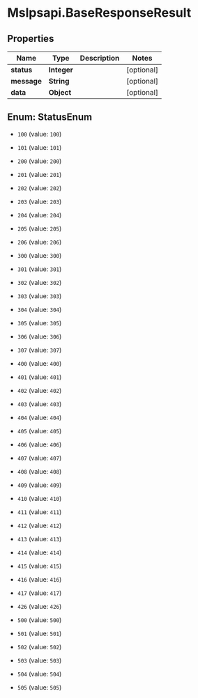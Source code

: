 # Mslpsapi.BaseResponseResult

## Properties
Name | Type | Description | Notes
------------ | ------------- | ------------- | -------------
**status** | **Integer** |  | [optional] 
**message** | **String** |  | [optional] 
**data** | **Object** |  | [optional] 


<a name="StatusEnum"></a>
## Enum: StatusEnum


* `100` (value: `100`)

* `101` (value: `101`)

* `200` (value: `200`)

* `201` (value: `201`)

* `202` (value: `202`)

* `203` (value: `203`)

* `204` (value: `204`)

* `205` (value: `205`)

* `206` (value: `206`)

* `300` (value: `300`)

* `301` (value: `301`)

* `302` (value: `302`)

* `303` (value: `303`)

* `304` (value: `304`)

* `305` (value: `305`)

* `306` (value: `306`)

* `307` (value: `307`)

* `400` (value: `400`)

* `401` (value: `401`)

* `402` (value: `402`)

* `403` (value: `403`)

* `404` (value: `404`)

* `405` (value: `405`)

* `406` (value: `406`)

* `407` (value: `407`)

* `408` (value: `408`)

* `409` (value: `409`)

* `410` (value: `410`)

* `411` (value: `411`)

* `412` (value: `412`)

* `413` (value: `413`)

* `414` (value: `414`)

* `415` (value: `415`)

* `416` (value: `416`)

* `417` (value: `417`)

* `426` (value: `426`)

* `500` (value: `500`)

* `501` (value: `501`)

* `502` (value: `502`)

* `503` (value: `503`)

* `504` (value: `504`)

* `505` (value: `505`)




